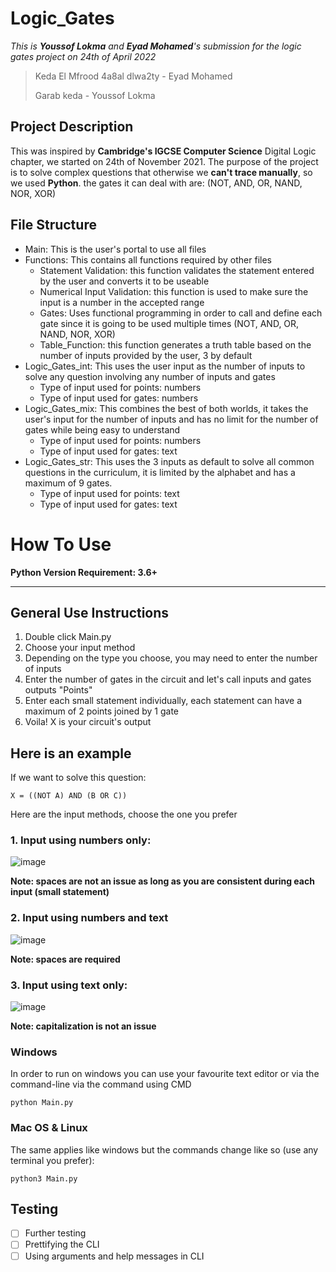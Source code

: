 # Logic_Gates
*This is **Youssof Lokma** and **Eyad Mohamed**'s submission for the logic gates project on 24th of April 2022*

> Keda El Mfrood 4a8al dlwa2ty - Eyad Mohamed
>
> Garab keda - Youssof Lokma

## Project Description
This was inspired by **Cambridge's IGCSE Computer Science** Digital Logic chapter, we started on 24th of November 2021. The purpose of the project is to solve complex questions that otherwise we **can't trace manually**, so we used **Python**. the gates it can deal with are: (NOT, AND, OR, NAND, NOR, XOR)


## File Structure
* Main: This is the user's portal to use all files
* Functions: This contains all functions required by other files
    * Statement Validation: this function validates the statement entered by the user and converts it to be useable
    * Numerical Input Validation: this function is used to make sure the input is a number in the accepted range
    * Gates: Uses functional programming in order to call and define each gate since it is going to be used multiple times (NOT, AND, OR, NAND, NOR, XOR)
    * Table_Function: this function generates a truth table based on the number of inputs provided by the user, 3 by default
* Logic_Gates_int: This uses the user input as the number of inputs to solve any question involving any number of inputs and gates
    * Type of input used for points: numbers
    * Type of input used for gates: numbers
* Logic_Gates_mix: This combines the best of both worlds, it takes the user's input for the number of inputs and has no limit for the number of gates while being easy to understand
    * Type of input used for points: numbers
    * Type of input used for gates: text
* Logic_Gates_str: This uses the 3 inputs as default to solve all common questions in the curriculum, it is limited by the alphabet and has a maximum of 9 gates. 
    * Type of input used for points: text
    * Type of input used for gates: text

# How To Use
**Python Version Requirement: 3.6+**

---
## General Use Instructions

1. Double click Main.py
2. Choose your input method
3. Depending on the type you choose, you may need to enter the number of inputs
4. Enter the number of gates in the circuit and let's call inputs and gates outputs "Points"
5. Enter each small statement individually, each statement can have a maximum of 2 points joined by 1 gate
6. Voila! X is your circuit's output

## Here is an example
If we want to solve this question:
```
X = ((NOT A) AND (B OR C))
```
Here are the input methods, choose the one you prefer
### 1. Input using numbers only:
![image](https://user-images.githubusercontent.com/94978677/168430106-53faf932-b598-4e5c-a8f1-d30bc5cf25cb.png)

**Note: spaces are not an issue as long as you are consistent during each input (small statement)**

### 2. Input using numbers and text

![image](https://user-images.githubusercontent.com/94978677/168430388-907c6064-1ebf-45a5-821b-07f1b1ccd9f0.png)


**Note: spaces are required**

### 3. Input using text only:

![image](https://user-images.githubusercontent.com/94978677/168430308-845d1dc0-a9ae-4545-8111-49f72f2a4ebb.png)

**Note: capitalization is not an issue**



### Windows
In order to run on windows you can use your favourite text editor or via the command-line via the command using CMD
```
python Main.py
```

### Mac OS & Linux
The same applies like windows but the commands change like so (use any terminal you prefer):
```
python3 Main.py
```

## Testing
- [ ] Further testing
- [ ] Prettifying the CLI
- [ ] Using arguments and help messages in CLI
